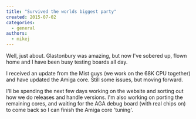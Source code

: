 ```yaml
---
title: "Survived the worlds biggest party"
created: 2015-07-02
categories: 
  - general
authors: 
  - mikej
---
```


Well, just about. Glastonbury was amazing, but now I've sobered up, flown home and I have been busy testing boards all day.

I received an update from the Mist guys (we work on the 68K CPU together) and have updated the Amiga core. Still some issues, but moving forward.

I'll be spending the next few days working on the website and sorting out how we do releases and handle versions. I'm also working on porting the remaining cores, and waiting for the AGA debug board (with real chips on) to come back so I can finish the Amiga core 'tuning'.
